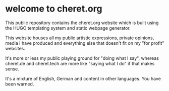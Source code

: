 # welcome to cheret.org

This public repository contains the cheret.org website which is built using the HUGO templating system and static webpage generator.

This website houses all my public artistic expressions, private opinions, media I have produced and everything else that doesn't fit on my "for profit" websites.

It's more or less my public playing ground for "doing what I say", whereas cheret.de and cheret.tech are more like "saying what I do" if that makes sense.

It's a mixture of English, German and content in other languages. You have been warned.

<!-- readme: contributors -start -->
<!-- readme: contributors -end -->

